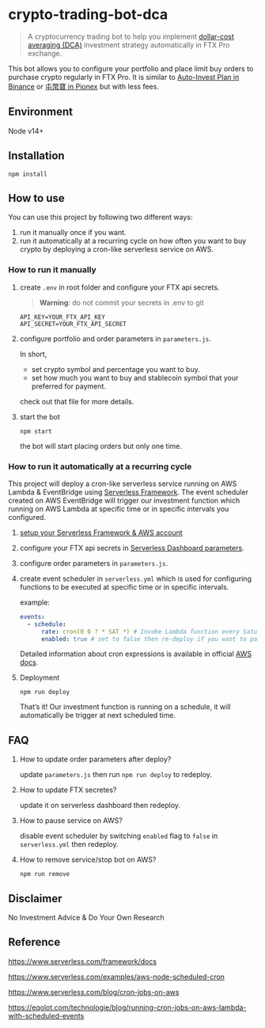 # crypto-trading-bot-dca

> A cryptocurrency trading bot to help you implement [dollar-cost averaging (DCA)](https://www.investopedia.com/terms/d/dollarcostaveraging.asp) investment strategy automatically in FTX Pro exchange.

This bot allows you to configure your portfolio and place limit buy orders to purchase crypto regularly in FTX Pro. It is similar to [Auto-Invest Plan in Binance](https://www.binance.com/en/savings/auto-invest) or [屯幣寶 in Pionex](https://www.pionex.com/blog/zh/pionex-rebalancingbot-tw/) but with less fees.

## Environment

Node v14+

## Installation

```shell
npm install
```

## How to use

You can use this project by following two different ways:

1. run it manually once if you want.
2. run it automatically at a recurring cycle on how often you want to buy crypto by deploying a cron-like serverless service on AWS.

### How to run it manually

1. create `.env` in root folder and configure your FTX api secrets.

   > **Warning**: do not commit your secrets in .env to git

   ```text
   API_KEY=YOUR_FTX_API_KEY
   API_SECRET=YOUR_FTX_API_SECRET
   ```

2. configure portfolio and order parameters in `parameters.js`.

   In short,

   - set crypto symbol and percentage you want to buy.
   - set how much you want to buy and stablecoin symbol that your preferred for payment.

   check out that file for more details.

3. start the bot

   ```shell
   npm start
   ```

   the bot will start placing orders but only one time.

### How to run it automatically at a recurring cycle

This project will deploy a cron-like serverless service running on AWS Lambda & EventBridge using [Serverless Framework](https://www.serverless.com/). The event scheduler created on AWS EventBridge will trigger our investment function which running on AWS Lambda at specific time or in specific intervals you configured.

1. [setup your Serverless Framework & AWS account](https://www.serverless.com/framework/docs/getting-started)

2. configure your FTX api secrets in [Serverless Dashboard parameters](https://www.serverless.com/framework/docs/guides/parameters#serverless-dashboard-parameters).

3. configure order parameters in `parameters.js`.

4. create event scheduler in `serverless.yml` which is used for configuring functions to be executed at specific time or in specific intervals.

   example:

   ```yml
   events:
     - schedule:
         rate: cron(0 0 ? * SAT *) # Invoke Lambda function every Saturday at 00:00:00 GMT
         enabled: true # set to false then re-deploy if you want to pause the bot
   ```

   Detailed information about cron expressions is available in official [AWS docs](https://docs.aws.amazon.com/AmazonCloudWatch/latest/events/ScheduledEvents.html#CronExpressions).

5. Deployment

   ```shell
   npm run deploy
   ```

   That’s it! Our investment function is running on a schedule, it will automatically be trigger at next scheduled time.

## FAQ

1. How to update order parameters after deploy?

   update `parameters.js` then run `npm run deploy` to redeploy.

2. How to update FTX secretes?

   update it on serverless dashboard then redeploy.

3. How to pause service on AWS?

   disable event scheduler by switching `enabled` flag to `false` in `serverless.yml` then redeploy.

4. How to remove service/stop bot on AWS?

   ```shell
   npm run remove
   ```

## Disclaimer

No Investment Advice & Do Your Own Research

## Reference

<https://www.serverless.com/framework/docs>

<https://www.serverless.com/examples/aws-node-scheduled-cron>

<https://www.serverless.com/blog/cron-jobs-on-aws>

<https://eqolot.com/technologie/blog/running-cron-jobs-on-aws-lambda-with-scheduled-events>
